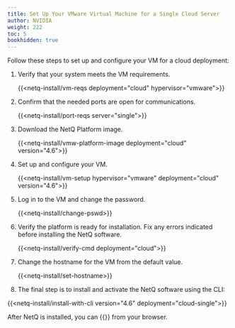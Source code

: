 ```yaml
---
title: Set Up Your VMware Virtual Machine for a Single Cloud Server
author: NVIDIA
weight: 222
toc: 5
bookhidden: true
---
```

Follow these steps to set up and configure your VM for a cloud deployment:

1. Verify that your system meets the VM requirements.

    {{<netq-install/vm-reqs deployment="cloud" hypervisor="vmware">}}

2. Confirm that the needed ports are open for communications.

    {{<netq-install/port-reqs server="single">}}

3. Download the NetQ Platform image.

    {{<netq-install/vmw-platform-image deployment="cloud" version="4.6">}}

4. Set up and configure your VM.

    {{<netq-install/vm-setup hypervisor="vmware" deployment="cloud" version="4.6">}}

5. Log in to the VM and change the password.

    {{<netq-install/change-pswd>}}

6. Verify the platform is ready for installation. Fix any errors indicated before installing the NetQ software.

    {{<netq-install/verify-cmd deployment="cloud">}}

7. Change the hostname for the VM from the default value.

    {{<netq-install/set-hostname>}}

8. The final step is to install and activate the NetQ software using the CLI:

{{<netq-install/install-with-cli version="4.6" deployment="cloud-single">}}

After NetQ is installed, you can {{<link title="Access the NetQ UI" text="log in to NetQ">}} from your browser.